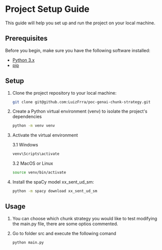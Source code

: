 # Project Setup Guide

This guide will help you set up and run the project on your local machine.

## Prerequisites

Before you begin, make sure you have the following software installed:

- [Python 3.x](https://www.python.org/downloads/)
- [pip](https://pip.pypa.io/en/stable/installation/)

## Setup

1. Clone the project repository to your local machine:

   ```bash
   git clone git@github.com:LuizFrra/poc-genai-chunk-strategy.git
   ```

2. Create a Python virtual environment (venv) to isolate the project's dependencies

   ```bash
   python -m venv venv
   ```

3. Activate the virtual environment

    3.1 Windows
    ```bash 
    venv\Scripts\activate
    ```
    3.2 MacOS or Linux
    ```bash 
    source venv/bin/activate
    ```
4. Install the spaCy model xx_sent_ud_sm:
    ```bash 
    python -m spacy download xx_sent_ud_sm
    ```

## Usage

1. You can choose which chunk strategy you would like to test modifying the main.py file, there are some optios commented.

2. Go to folder src and execute the following comand
    ```bash 
    python main.py
    ```


